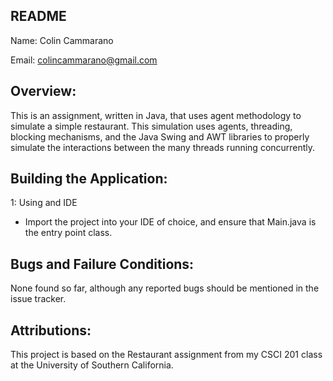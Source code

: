 README
---------------------------

Name: Colin Cammarano

Email: colincammarano@gmail.com

Overview:
---------------------------

This is an assignment, written in Java, that uses agent methodology to simulate a simple restaurant. This simulation uses agents, threading, blocking mechanisms, and the Java Swing and AWT libraries to properly simulate the interactions between the many threads running concurrently.

Building the Application:
---------------------------

1: Using and IDE
 + Import the project into your IDE of choice, and ensure that Main.java is the entry point class.

Bugs and Failure Conditions:
---------------------------

None found so far, although any reported bugs should be mentioned in the issue tracker.

Attributions:
---------------------------

This project is based on the Restaurant assignment from my CSCI 201 class at the University of Southern California.